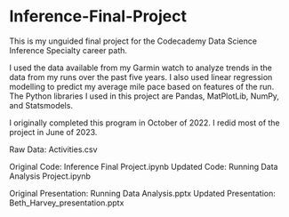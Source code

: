 # Inference-Final-Project
 
This is my unguided final project for the Codecademy Data Science Inference Specialty career path.

I used the data available from my Garmin watch to analyze trends in the data from my runs over the past five years. I also used linear regression modelling to predict my average mile pace based on features of the run. The Python libraries I used in this project are Pandas, MatPlotLib, NumPy, and Statsmodels.

I originally completed this program in October of 2022. I redid most of the project in June of 2023.

Raw Data: Activities.csv

Original Code: Inference Final Project.ipynb
Updated Code: Running Data Analysis Project.ipynb

Original Presentation: Running Data Analysis.pptx
Updated Presentation: Beth_Harvey_presentation.pptx
